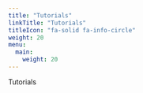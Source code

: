 ```yaml
---
title: "Tutorials"
linkTitle: "Tutorials"
titleIcon: "fa-solid fa-info-circle"
weight: 20
menu:
  main:
    weight: 20
---
```


Tutorials

